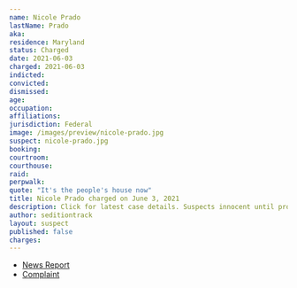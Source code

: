 ```yaml
---
name: Nicole Prado
lastName: Prado
aka:
residence: Maryland
status: Charged
date: 2021-06-03
charged: 2021-06-03
indicted:
convicted:
dismissed:
age:
occupation:
affiliations:
jurisdiction: Federal
image: /images/preview/nicole-prado.jpg
suspect: nicole-prado.jpg
booking:
courtroom:
courthouse:
raid:
perpwalk:
quote: "It's the people's house now"
title: Nicole Prado charged on June 3, 2021
description: Click for latest case details. Suspects innocent until proven guilty.
author: seditiontrack
layout: suspect
published: false
charges:
---
```

- [News Report](https://www.wusa9.com/article/news/national/capitol-riots/meet-the-new-congresswoman-friends-instagram-post-leads-to-womans-capitol-riot-arrest-nicole-prado-trump-gaithersburg/65-f436d15e-6d06-462d-9a94-5ac2d9ea4e11)
- [Complaint](https://extremism.gwu.edu/sites/g/files/zaxdzs2191/f/Nicole%20Prado%20Criminal%20Complaint.pdf)
